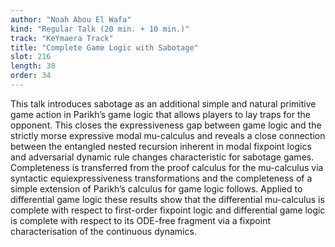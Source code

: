 ```yaml
---
author: "Noah Abou El Wafa"
kind: "Regular Talk (20 min. + 10 min.)"
track: "KeYmaera Track"
title: "Complete Game Logic with Sabotage"
slot: 216
length: 30 
order: 34
---
```


This talk introduces sabotage as an additional simple and natural primitive game action in Parikh’s game logic that allows players to lay traps for the opponent. This closes the expressiveness gap between game logic and the strictly morse expressive modal mu-calculus and reveals a close connection between the entangled nested recursion inherent in modal fixpoint logics and adversarial dynamic rule changes characteristic for sabotage games. Completeness is transferred from the proof calculus for the mu-calculus via syntactic equiexpressiveness transformations and the completeness of a simple extension of Parikh’s calculus for game logic follows. Applied to differential game logic these results show that the differential mu-calculus is complete with respect to first-order fixpoint logic and differential game logic is complete with respect to its ODE-free fragment via a fixpoint characterisation of the continuous dynamics.
